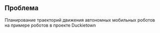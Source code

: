 ## Проблема
Планирование траекторий движения автономных мобильных роботов на примере роботов в проекте Duckietown
